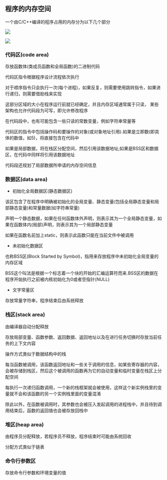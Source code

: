 <!--
 * @Description: 
 * @Version: 1.0
 * @Author: DaLao
 * @Email: dalao_li@163.com
 * @Date: 2021-02-13 13:40:40
 * @LastEditors: dalao
 * @LastEditTime: 2022-04-21 22:58:44
-->

## 程序的内存空间 


一个由C/C++编译的程序占用的内存分为以下几个部分

![](https://cdn.hurra.ltd/img/20210216223949.png)

![](https://cdn.hurra.ltd/img/20210216231532.png)



### 代码区(code area)


存放函数体(类成员函数和全局函数)的二进制代码

代码区指令根据程序设计流程依次执行

对于顺序指令只会执行一次(每个进程)，如果反复，则需要使用跳转指令，如果进行递归，则需要借助栈来实现

这部分区域的大小在程序运行前就已经确定，并且内存区域通常属于只读， 某些架构也允许代码段为可写，即允许修改程序

在代码段中，也有可能包含一些只读的常数变量，例如字符串常量等

代码区的指令中包括操作码和要操作的对象(或对象地址引用).如果是立即数(即具体的数值，如5)，将直接包含在代码中

如果是局部数据，将在栈区分配空间，然后引用该数据地址;如果是BSS区和数据区，在代码中同样将引用该数据地址

代码段还规划了局部数据所申请的内存空间信息



### 数据区(data area)


- 初始化全局数据区(静态数据区)

该区包含了在程序中明确被初始化的全局变量、静态变量(包括全局静态变量和局部静态变量)和常量数据(如字符串常量)

声明一个静态数据，如果在任何函数体外声明，则表示其为一个全局静态变量，如果在函数体内(局部)声明，则表示其为一个局部静态变量

如果在函数名前加上static，则表示此函数只能在当前文件中被调用


- 未初始化数据区

也称BSS区(Block Started by Symbol)，指用来存放程序中未初始化全局变量的内存区域

BSS这个叫法是根据一个标志着一个块的开始的汇编运算符而来.BSS区的数据在程序开始执行之前被内核初始化为0或者空指针(NULL)


- 文字常量区

存放常量字符串，程序结束后由系统释放



### 栈区(stack area)


由编译器自动分配释放

存放局部变量、函数参数、返回数据、返回地址以及在进行任务切换时存放当前任务的上下文内容

操作方式类似于数据结构中的栈

每当函数被调用，该函数返回地址和一些关于调用的信息，如某些寄存器的内容，会被存储到栈区，然后这个被调用的函数再为它的自动变量和临时变量在栈区上分配空间

每执行一次递归函数调用，一个新的栈框架就会被使用，这样这个新实例栈里的变量就不会和该函数的另一个实例栈里面的变量混淆

除此以外，在函数被调用时，其参数也会被压入发起调用的进程栈中，并且待到调用结束后，函数的返回值也会被存放回栈中



### 堆区(heap area)

由程序员分配释放，若程序员不释放，程序结束时可能由系统回收

分配方式类似于链表



### 命令行参数区

存放命令行参数和环境变量的值